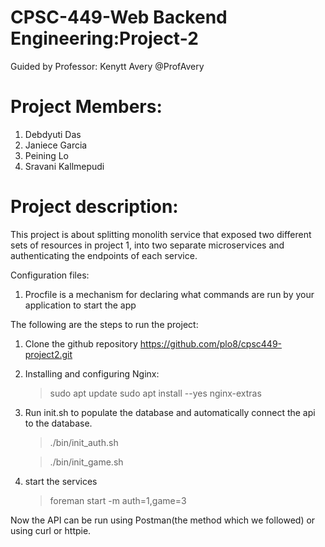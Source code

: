 # CPSC-449-Web Backend Engineering:Project-2

Guided by Professor: Kenytt Avery @ProfAvery

# Project Members:

1. Debdyuti Das
2. Janiece Garcia
3. Peining Lo
4. Sravani Kallmepudi

# Project description: 

This project is about splitting monolith service that exposed two different sets of resources in project 1, into two separate microservices and authenticating the endpoints of each service.

Configuration files:
1. Procfile is a mechanism for declaring what commands are run by your application to start the app 

The following are the steps to run the project:
1. Clone the github repository https://github.com/plo8/cpsc449-project2.git
2. Installing and configuring Nginx:
    > sudo apt update
    > sudo apt install --yes nginx-extras
3. Run init.sh to populate the database and automatically connect the api to the database. 
    > ./bin/init_auth.sh
    
    > ./bin/init_game.sh
4. start the services    
    > foreman start -m auth=1,game=3   
    
Now the API can be run using Postman(the method which we followed) or using curl or httpie.
